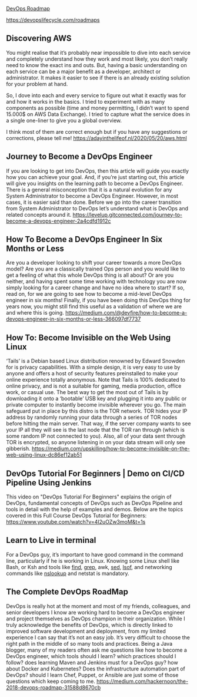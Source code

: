 <a href="https://user-images.githubusercontent.com/79118602/120119107-e1d9c300-c163-11eb-80dd-a8e080db56e5.png">DevOps Roadmap</a>

https://devopslifecycle.com/roadmaps 


## Discovering AWS
You might realise that it’s probably near impossible to dive into 
each service and completely understand how they work and most likely,
you don’t really need to know the exact ins and outs. But, having a basic 
understanding on each service can be a major benefit as a developer, architect 
or administrator. It makes it easier to see if there is an already existing solution
for your problem at hand.

So, I dove into each and every service to figure out what it
exactly was for and how it works in the basics. I tried to
experiment with as many components as possible (time and
money permitting, I didn’t want to spend 15.000$ on 
AWS Data Exchange). I tried to capture what the 
service does in a single one-liner to give 
you a global overview.

I think most of them are correct enough but if you have any suggestions 
or corrections, please tell me!
https://adayinthelifeof.nl/2020/05/20/aws.html
###



## Journey to Become a DevOps Engineer
If you are looking to get into DevOps, then this article will guide you exactly how you can achieve your goal. And, if you’re just starting out, this article will give you insights on the learning path to become a DevOps Engineer.
There is a general misconception that it is a natural evolution for any System Administrator to become a DevOps Engineer. However, in most cases, it is easier said than done.
Before we go into the career transition from System Administrator to DevOps let’s understand what is DevOps and related concepts around it.
https://levelup.gitconnected.com/journey-to-become-a-devops-engineer-2a4cdfd1912c
###


## How To Become a DevOps Engineer In Six Months or Less

Are you a developer looking to shift your career towards a more DevOps model?
Are you are a classically trained Ops person and you would like to get a feeling of what this whole DevOps thing is all about?
Or are you neither, and having spent some time working with technology you are now simply looking for a career change and have no idea where to start?
If so, read on, for we are going to see how to become a mid-level DevOps engineer in six months!
Finally, if you have been doing this DevOps thing for years now, you might still find this useful as a validation of where we are and where this is going.
https://medium.com/@devfire/how-to-become-a-devops-engineer-in-six-months-or-less-366097df7737
###


## How To: Become Invisible on the Web Using Linux

‘Tails’ is a Debian based Linux distribution renowned by Edward Snowden for is privacy capabilities. With a simple design, it is very easy to use by anyone and offers a host of security features preinstalled to make your online experience totally anonymous. Note that Tails is 100% dedicated to online privacy, and is not a suitable for gaming, media production, office work, or casual use. The best way to get the most out of Tails is by downloading it onto a ‘bootable’ USB key and plugging it into any public or private computer to instantly become invisible wherever you go.
The main safeguard put in place by this distro is the TOR network. TOR hides your IP address by randomly running your data through a series of TOR nodes before hitting the main server. That way, if the server company wants to see your IP all they will see is the last node that the TOR ran through (which is some random IP not connected to you). Also, all of your data sent through TOR is encrypted, so anyone listening in on your data stream will only see gibberish.
https://medium.com/upskilling/how-to-become-invisible-on-the-web-using-linux-dc86ef12ab51
###

## DevOps Tutorial For Beginners | Demo on CI/CD Pipeline Using Jenkins
This video on "DevOps Tutorial For Beginners" explains the origin of DevOps, fundamental concepts of DevOps such as DevOps Pipeline and tools in detail with the help of examples and demos. Below are the topics covered in this Full Course DevOps Tutorial for Beginners:
https://www.youtube.com/watch?v=4I2uOZw3moM&t=1s
###


## Learn to Live in terminal
For a DevOps guy, it’s important to have good command in the command line, particularly if he is working in Linux. Knowing some Linux shell like Bash, or Ksh and tools like <a href="https://javarevisited.blogspot.com/2018/08/10-example-of-find-command-in-unix-linux.html#axzz5E2uHdG3w">find</a>, <a href="https://www.java67.com/2017/07/grep-command-example-list-only-file-names-matching-string.html">grep</a>, awk, <a href="https://javarevisited.blogspot.com/2013/05/sed-command-examples-in-unix-and-linux.html#axzz56KhwFZ4z">sed</a>, <a href="https://javarevisited.blogspot.com/2016/06/10-example-of-lsof-command-in-unix-linux.html#axzz5CkWP96Nb">lsof</a>, and networking commands like <a href="https://javarevisited.blogspot.com/2017/04/how-hostname-to-ip-address-conversion-or-name-resolution-works-in-Linux.html">nslookup</a> and netstat is mandatory.
###

## The Complete DevOps RoadMap
DevOps is really hot at the moment and most of my friends, colleagues, and senior developers I know are working hard to become a DevOps engineer and project themselves as DevOps champion in their organization.
While I truly acknowledge the benefits of DevOps, which is directly linked to improved software development and deployment, from my limited experience I can say that it’s not an easy job. It’s very difficult to choose the right path in the middle of so many tools and practices.
Being a Java blogger, many of my readers often ask me questions like how to become a DevOps engineer, which tools should I learn? which practices should I follow? does learning Maven and Jenkins must for a DevOps guy? how about Docker and Kubernetes? Does the infrastructure automation part of DevOps? should I learn Chef, Puppet, or Ansible are just some of those questions which keep coming to me.
https://medium.com/hackernoon/the-2018-devops-roadmap-31588d8670cb
###

